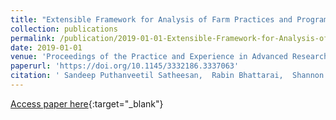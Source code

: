 ```yaml
---
title: "Extensible Framework for Analysis of Farm Practices and Programs"
collection: publications
permalink: /publication/2019-01-01-Extensible-Framework-for-Analysis-of-Farm-Practices-and-Programs
date: 2019-01-01
venue: 'Proceedings of the Practice and Experience in Advanced Research Computing on Rise of the Machines (Learning)'
paperurl: 'https://doi.org/10.1145/3332186.3337063'
citation: ' Sandeep Puthanveetil Satheesan,  Rabin Bhattarai,  Shannon Bradley,  Jonathan Coppess,  Lisa Gatzke,  Rishabh Gupta,  Hanseok Jeong,  Jong S. Lee,  Gowtham Naraharisetty,  Michal Ondrejcek,  Gary D. Schnitkey,  Yan Zhao,  Christopher M. Navarro, &quot;Extensible Framework for Analysis of Farm Practices and Programs.&quot; Proceedings of the Practice and Experience in Advanced Research Computing on Rise of the Machines (Learning), 2019.'
---
```

[Access paper here](https://doi.org/10.1145/3332186.3337063){:target="_blank"}
